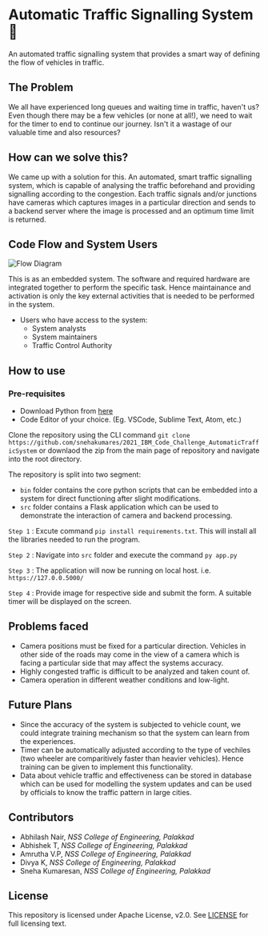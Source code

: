 # Automatic Traffic Signalling System :traffic_light:

An automated traffic signalling system that provides a smart way of defining the flow of vehicles in traffic.

## The Problem

We all have experienced long queues and waiting time in traffic, haven't us? Even though there may be a few vehicles (or none at all!), we need to wait for the timer to end to continue our journey. Isn't it a wastage of our valuable time and also resources?

## How can we solve this?

We came up with a solution for this. An automated, smart traffic signalling system, which is capable of analysing the traffic beforehand and providing signalling according to the congestion. Each traffic signals and/or junctions have cameras which captures images in a particular direction and sends to a backend server where the image is processed and an optimum time limit is returned.

## Code Flow and System Users

![Flow Diagram](https://github.com/snehakumares/2021_IBM_Code_Challenge_AutomaticTrafficSystem/blob/main/images/flow.png)

This is as an embedded system. The software and required hardware are integrated together to perform the specific task. Hence maintainance and activation is only the key external activities that is needed to be performed in the system.

- Users who have access to the system:
    - System analysts
    - System maintainers
    - Traffic Control Authority

## How to use

### Pre-requisites
- Download Python from [here](https://www.python.org/downloads/)
- Code Editor of your choice. (Eg. VSCode, Sublime Text, Atom, etc.)

Clone the repository using the CLI command ```git clone https://github.com/snehakumares/2021_IBM_Code_Challenge_AutomaticTrafficSystem``` or downlaod the zip from the main page of repository and navigate into the root directory.

The repository is split into two segment:
- `bin` folder contains the core python scripts that can be embedded into a system for direct functioning after slight modifications.
- `src` folder contains a Flask application which can be used to demonstrate the interaction of camera and backend processing.

`Step 1` : Excute command ```pip install requirements.txt```. This will install all the libraries needed to run the program.

`Step 2` : Navigate into `src` folder and execute the command `py app.py`

`Step 3` : The application will now be running on local host. i.e. `https://127.0.0.5000/`

`Step 4` : Provide image for respective side and submit the form. A suitable timer will be displayed on the screen.

## Problems faced
- Camera positions must be fixed for a particular direction. Vehicles in other side of the roads may come in the view of a camera which is facing a particular side that may affect the systems accuracy.
- Highly congested traffic is difficult to be analyzed and taken count of.
- Camera operation in different weather conditions and low-light.

## Future Plans
- Since the accuracy of the system is subjected to vehicle count, we could integrate training mechanism so that the system can learn from the experiences.
- Timer can be automatically adjusted according to the type of vechiles (two wheeler are comparitively faster than heavier vehicles). Hence training can be given to implement this functionality.
- Data about vehicle traffic and effectiveness can be stored in database which can be used for modelling the system updates and can be used by officials to know the traffic pattern in large cities.

## Contributors

- Abhilash Nair, *NSS College of Engineering, Palakkad*
- Abhishek T, *NSS College of Engineering, Palakkad*
- Amrutha V.P, *NSS College of Engineering, Palakkad*
- Divya K, *NSS College of Engineering, Palakkad*
- Sneha Kumaresan, *NSS College of Engineering, Palakkad*

## License

This repository is licensed under Apache License, v2.0. See [LICENSE](https://github.com/snehakumares/2021_IBM_Code_Challenge_AutomaticTrafficSystem/blob/main/LICENSE) for full licensing text.